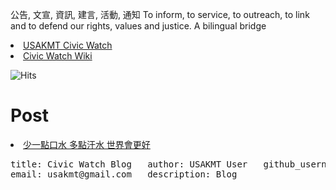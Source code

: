 公告, 文宣, 資訊, 建言, 活動, 通知 To inform, to service, to outreach, to link and to defend our rights, values and justice. 
A bilingual bridge

<li><a href="http://classic-blog.udn.com/usakmt" > USAKMT Civic Watch </a></li>
<li><a href="https://github.com/uskmt/Civic-Watch/wiki"> Civic Watch Wiki </a></li>



![Hits](https://github.com/brentvollebregt/hit-counter)

# Post
<li><a href="http://city.udn.com/62934/6925860"> 少一點口水 多點汗水 世界會更好 </a></li>

<p></p>

<pre>
title: Civic Watch Blog   author: USAKMT User   github_username: USKMT   
email: usakmt@gmail.com   description: Blog  
</pre>

